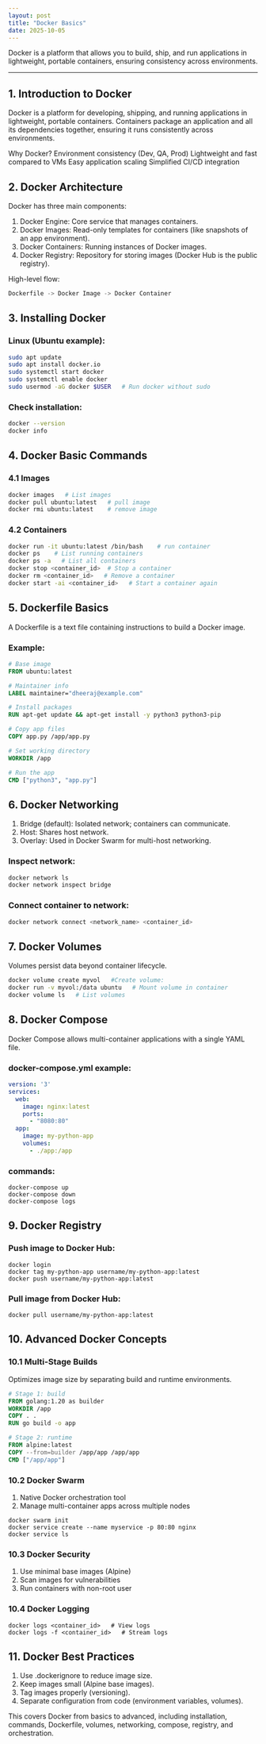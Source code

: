 ```yaml
---
layout: post
title: "Docker Basics"
date: 2025-10-05
---
```


Docker is a platform that allows you to build, ship, and run applications in lightweight, portable containers, ensuring consistency across environments.

---

## 1. Introduction to Docker
Docker is a platform for developing, shipping, and running applications in lightweight, portable containers. Containers package an application and all its dependencies together, ensuring it runs consistently across environments.

Why Docker?
Environment consistency (Dev, QA, Prod)
Lightweight and fast compared to VMs
Easy application scaling
Simplified CI/CD integration

## 2. Docker Architecture
Docker has three main components:
1. Docker Engine: Core service that manages containers.
2. Docker Images: Read-only templates for containers (like snapshots of an app environment).
3. Docker Containers: Running instances of Docker images.
4. Docker Registry: Repository for storing images (Docker Hub is the public registry).

High-level flow:
```rust
Dockerfile -> Docker Image -> Docker Container
```

## 3. Installing Docker
### Linux (Ubuntu example):
```bash
sudo apt update
sudo apt install docker.io
sudo systemctl start docker
sudo systemctl enable docker
sudo usermod -aG docker $USER   # Run docker without sudo
```
### Check installation:
```bash
docker --version
docker info
```

## 4. Docker Basic Commands
### 4.1 Images
```bash
docker images   # List images
docker pull ubuntu:latest   # pull image
docker rmi ubuntu:latest    # remove image
```
### 4.2 Containers
```bash
docker run -it ubuntu:latest /bin/bash    # run container
docker ps    # List running containers
docker ps -a   # List all containers
docker stop <container_id>  # Stop a container
docker rm <container_id>   # Remove a container
docker start -ai <container_id>   # Start a container again
```
## 5. Dockerfile Basics
A Dockerfile is a text file containing instructions to build a Docker image.
### Example:
```dockerfile
# Base image
FROM ubuntu:latest

# Maintainer info
LABEL maintainer="dheeraj@example.com"

# Install packages
RUN apt-get update && apt-get install -y python3 python3-pip

# Copy app files
COPY app.py /app/app.py

# Set working directory
WORKDIR /app

# Run the app
CMD ["python3", "app.py"]
```

## 6. Docker Networking
1. Bridge (default): Isolated network; containers can communicate.
2. Host: Shares host network.
3. Overlay: Used in Docker Swarm for multi-host networking.
### Inspect network:
```bash
docker network ls
docker network inspect bridge
```
### Connect container to network:
```bash
docker network connect <network_name> <container_id>
```

## 7. Docker Volumes
Volumes persist data beyond container lifecycle.
```bash
docker volume create myvol   #Create volume:
docker run -v myvol:/data ubuntu   # Mount volume in container
docker volume ls   # List volumes
```

## 8. Docker Compose
Docker Compose allows multi-container applications with a single YAML file.
### docker-compose.yml example:
```yaml
version: '3'
services:
  web:
    image: nginx:latest
    ports:
      - "8080:80"
  app:
    image: my-python-app
    volumes:
      - ./app:/app
```

### commands:
```
docker-compose up
docker-compose down
docker-compose logs
```

## 9. Docker Registry
### Push image to Docker Hub:
```
docker login
docker tag my-python-app username/my-python-app:latest
docker push username/my-python-app:latest
```
### Pull image from Docker Hub:
```
docker pull username/my-python-app:latest
```

## 10. Advanced Docker Concepts
### 10.1 Multi-Stage Builds
Optimizes image size by separating build and runtime environments.
```dockerfile
# Stage 1: build
FROM golang:1.20 as builder
WORKDIR /app
COPY . .
RUN go build -o app

# Stage 2: runtime
FROM alpine:latest
COPY --from=builder /app/app /app/app
CMD ["/app/app"]
```
### 10.2 Docker Swarm
1. Native Docker orchestration tool
2. Manage multi-container apps across multiple nodes
```
docker swarm init
docker service create --name myservice -p 80:80 nginx
docker service ls
```
### 10.3 Docker Security
1. Use minimal base images (Alpine)
2. Scan images for vulnerabilities
3. Run containers with non-root user

### 10.4 Docker Logging
```
docker logs <container_id>   # View logs
docker logs -f <container_id>   # Stream logs
```

## 11. Docker Best Practices
1. Use .dockerignore to reduce image size.
2. Keep images small (Alpine base images).
3. Tag images properly (versioning).
4. Separate configuration from code (environment variables, volumes).

This covers Docker from basics to advanced, including installation, commands, Dockerfile, volumes, networking, compose, registry, and orchestration.






